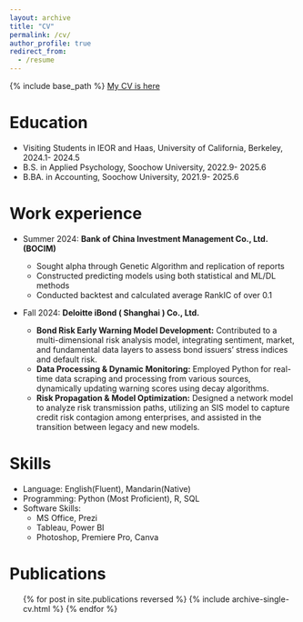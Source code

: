 ```yaml
---
layout: archive
title: "CV"
permalink: /cv/
author_profile: true
redirect_from:
  - /resume
---
```


{% include base_path %}
[My CV is here](https://drive.google.com/file/d/1fnNql65bHOK6P7cFWizbsX0SsyoOtdBN/view?usp=share_link)

Education
======
* Visiting Students in IEOR and Haas, University of California, Berkeley, 2024.1- 2024.5
* B.S. in Applied Psychology, Soochow University, 2022.9- 2025.6
* B.BA. in Accounting, Soochow University, 2021.9- 2025.6

Work experience
======
* Summer 2024: **Bank of China Investment Management Co., Ltd. (BOCIM)**
  * Sought alpha through Genetic Algorithm and replication of reports
  * Constructed predicting models using both statistical and ML/DL methods
  * Conducted backtest and calculated average RankIC of over 0.1

* Fall 2024: **Deloitte iBond ( Shanghai ) Co., Ltd.**
  *	**Bond Risk Early Warning Model Development:** Contributed to a multi-dimensional risk analysis model, integrating sentiment, market, and fundamental data layers to assess bond issuers’ stress indices and default risk.
  *	**Data Processing & Dynamic Monitoring:** Employed Python for real-time data scraping and processing from various sources, dynamically updating warning scores using decay algorithms.
  *	**Risk Propagation & Model Optimization:** Designed a network model to analyze risk transmission paths, utilizing an SIS model to capture credit risk contagion among enterprises, and assisted in the transition between legacy and new models.

  
Skills
======
* Language: English(Fluent), Mandarin(Native)
* Programming: Python (Most Proficient), R, SQL
* Software Skills:
  * MS Office, Prezi
  * Tableau, Power BI
  * Photoshop, Premiere Pro, Canva

Publications
======
  <ul>{% for post in site.publications reversed %}
    {% include archive-single-cv.html %}
  {% endfor %}</ul>
  


